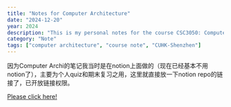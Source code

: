 ```yaml
---
title: "Notes for Computer Architecture"
date: "2024-12-20"
year: 2024
description: "This is my personal notes for the course CSC3050: Computer Architecture in CUHK-Shenzhen, including RISC-V ISA, Pipelining, Memory, etc."
category: "Note"
tags: ["computer architecture", "course note", "CUHK-Shenzhen"]
---
```


因为Computer Archi的笔记我当时是在notion上面做的（现在已经基本不用notion了），主要为个人quiz和期末复习之用，这里就直接放一下notion repo的链接了，已开放链接权限。

[Please click here!](https://www.notion.so/CSC3050-Notes-1a06c6f0595380c08759cb5747356bdc?source=copy_link)